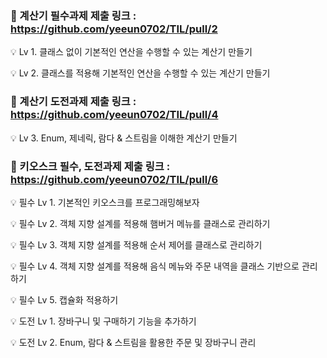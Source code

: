 ### 📌 계산기 필수과제 제출 링크 : https://github.com/yeeun0702/TIL/pull/2

💡 Lv 1. 클래스 없이 기본적인 연산을 수행할 수 있는 계산기 만들기

💡 Lv 2. 클래스를 적용해 기본적인 연산을 수행할 수 있는 계산기 만들기


### 📌 계산기 도전과제 제출 링크 : https://github.com/yeeun0702/TIL/pull/4

💡 Lv 3. Enum, 제네릭, 람다 & 스트림을 이해한 계산기 만들기

### 📌 키오스크 필수, 도전과제 제출 링크 : https://github.com/yeeun0702/TIL/pull/6

💡 필수 Lv 1. 기본적인 키오스크를 프로그래밍해보자

💡 필수 Lv 2. 객체 지향 설계를 적용해 햄버거 메뉴를 클래스로 관리하기

💡 필수 Lv 3. 객체 지향 설계를 적용해 순서 제어를 클래스로 관리하기

💡 필수 Lv 4. 객체 지향 설계를 적용해 음식 메뉴와 주문 내역을 클래스 기반으로 관리하기

💡 필수 Lv 5. 캡슐화 적용하기

💡 도전 Lv 1. 장바구니 및 구매하기 기능을 추가하기

💡 도전 Lv 2. Enum, 람다 & 스트림을 활용한 주문 및 장바구니 관리
